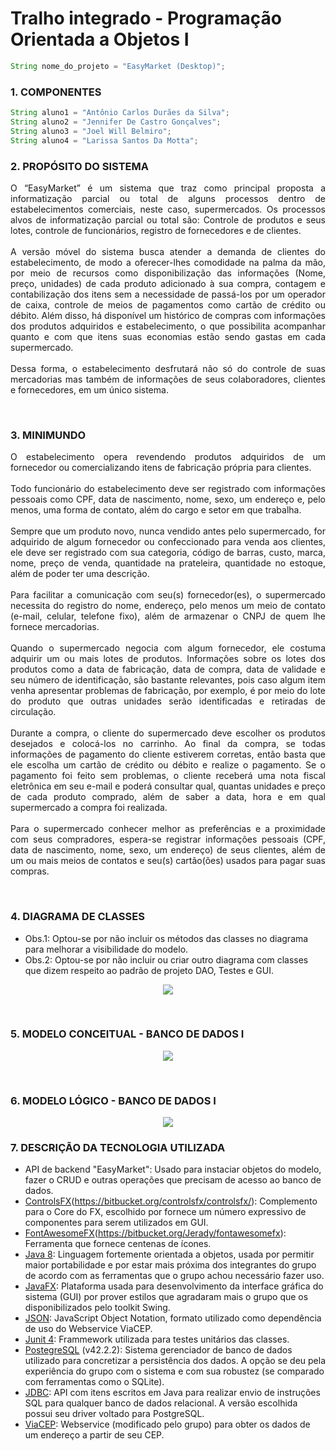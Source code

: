 # Tralho integrado - Programação Orientada a Objetos I
```java
String nome_do_projeto = "EasyMarket (Desktop)";
```
### 1. COMPONENTES

```java
String aluno1 = "Antônio Carlos Durães da Silva";
String aluno2 = "Jennifer De Castro Gonçalves";
String aluno3 = "Joel Will Belmiro";
String aluno4 = "Larissa Santos Da Motta";
```

### 2. PROPÓSITO DO SISTEMA
<p align="justify">
O “EasyMarket” é um sistema que traz como principal proposta a informatização parcial ou total de alguns processos dentro de estabelecimentos comerciais, neste caso, supermercados. Os processos alvos de informatização parcial ou total são: Controle de produtos e seus lotes, controle de funcionários, registro de fornecedores e de clientes.<br><br>
A versão móvel do sistema busca atender a demanda de clientes do estabelecimento, de modo a oferecer-lhes comodidade na palma da mão, por meio de recursos como disponibilização das informações (Nome, preço, unidades) de cada produto adicionado à sua compra, contagem e contabilização dos itens sem a necessidade de passá-los por um operador de caixa, controle de meios de pagamentos como cartão de crédito ou débito. Além disso, há disponível um histórico de compras com informações dos produtos adquiridos e estabelecimento, o que possibilita acompanhar quanto e com que itens suas economias estão sendo gastas em cada supermercado.<br><br>
Dessa forma, o estabelecimento desfrutará não só do controle de suas mercadorias mas também de informações de seus colaboradores, clientes e fornecedores, em um único sistema.</p><br>

### 3. MINIMUNDO
<p align="justify">
O estabelecimento opera revendendo produtos adquiridos de um fornecedor ou comercializando itens de fabricação própria para clientes.<br><br>
Todo funcionário do estabelecimento deve ser registrado com informações pessoais como CPF, data de nascimento, nome, sexo, um endereço e, pelo menos, uma forma de contato, além do cargo e setor em que trabalha.<br><br>
Sempre que um produto novo, nunca vendido antes pelo supermercado, for adquirido de algum fornecedor ou confeccionado para venda aos clientes, ele deve ser registrado com sua categoria, código de barras, custo, marca, nome, preço de venda, quantidade na prateleira, quantidade no estoque, além de poder ter uma descrição.<br><br>
Para facilitar a comunicação com seu(s) fornecedor(es), o supermercado necessita do registro do nome, endereço, pelo menos um meio de contato (e-mail, celular, telefone fixo), além de armazenar o CNPJ de quem lhe fornece mercadorias.<br><br>
Quando o supermercado negocia com algum fornecedor, ele costuma adquirir um ou mais lotes de produtos. Informações sobre os lotes dos produtos como a data de fabricação, data de compra, data de validade e seu número de identificação, são bastante relevantes, pois caso algum item venha apresentar problemas de fabricação, por exemplo, é por meio do lote do produto que outras unidades serão identificadas e retiradas de circulação.<br><br>
Durante a compra, o cliente do supermercado deve escolher os produtos desejados e colocá-los no carrinho. Ao final da compra, se todas informações de pagamento do cliente estiverem corretas, então basta que ele escolha um cartão de crédito ou débito e realize o pagamento. Se o pagamento foi feito sem problemas, o cliente receberá uma nota fiscal eletrônica em seu e-mail e poderá consultar qual, quantas unidades e preço de cada produto comprado, além de saber a data, hora e em qual supermercado a compra foi realizada.<br><br>
Para o supermercado conhecer melhor as preferências e a proximidade com seus compradores, espera-se registrar informações pessoais (CPF, data de nascimento, nome, sexo, um endereço) de seus clientes, além de um ou mais meios de contatos e seu(s) cartão(ões) usados para pagar suas compras.
</p><br>

### 4. DIAGRAMA DE CLASSES

- Obs.1: Optou-se por não incluir os métodos das classes no diagrama para melhorar a visibilidade do modelo.
- Obs.2: Optou-se por não incluir ou criar outro diagrama com classes que dizem respeito ao padrão de projeto DAO, Testes e GUI.

<p align="center"><img src="https://github.com/duraes-antonio/rfidmarket_POO1/blob/master/imagens/classes_DIAG.png"></p><br>

### 5. MODELO CONCEITUAL - BANCO DE DADOS I
<p align="center"><img src="https://github.com/duraes-antonio/rfidmarket_POO1/blob/master/imagens/mod_CONCEITUAL.png"></p><br>

### 6. MODELO LÓGICO - BANCO DE DADOS I
<p align="center"><img src="https://github.com/duraes-antonio/rfidmarket_POO1/blob/master/imagens/mod_LOGICO.png"></p>

### 7. DESCRIÇÃO DA TECNOLOGIA UTILIZADA

- API de backend "EasyMarket": Usado para instaciar objetos do modelo, fazer o CRUD e outras operações que precisam de acesso ao banco de dados.
- [ControlsFX](v8.40.14)(https://bitbucket.org/controlsfx/controlsfx/): Complemento para o Core do FX, escolhido por fornece um número expressivo de componentes para serem utilizados em GUI.
- [FontAwesomeFX](v8.9)(https://bitbucket.org/Jerady/fontawesomefx): Ferramenta que fornece centenas de ícones. 
- [Java 8](https://www.java.com/pt_BR/download/): Linguagem fortemente orientada a objetos, usada por permitir maior portabilidade e por estar mais próxima dos integrantes do grupo de acordo com as ferramentas que o grupo achou necessário fazer uso.
- [JavaFX](http://www.oracle.com/technetwork/pt/java/javafx/overview/index.html): Plataforma usada para desenvolvimento da interface gráfica do sistema (GUI) por prover estilos que agradaram mais o grupo que os disponibilizados pelo toolkit Swing.
- [JSON](http://www.java2s.com/Code/Jar/j/Downloadjavajsonjar.htm): JavaScript Object Notation, formato utilizado como dependência de uso do Webservice ViaCEP.
- [Junit 4](https://junit.org/junit4/): Frammework utilizada para testes unitários das classes.
- [PostegreSQL](https://www.postgresql.org/) (v42.2.2): Sistema gerenciador de banco de dados utilizado para concretizar a persistência dos dados. A opção se deu pela experiência do grupo com o sistema e com sua robustez (se comparado com ferramentas como o SQLite).
- [JDBC](https://jdbc.postgresql.org/download.html): API com itens escritos em Java para realizar envio de instruções SQL para qualquer banco de dados relacional. A versão escolhida possui seu driver voltado para PostgreSQL.
- [ViaCEP](https://gitlab.com/parg/ViaCEP): Webservice (modificado pelo grupo) para obter os dados de um endereço a partir de seu CEP.
